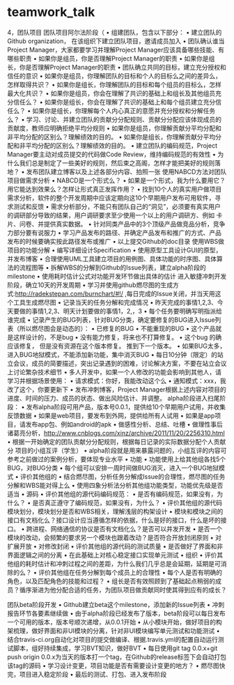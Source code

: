 # teamwork_talk
4，团队项目
团队项目阿尔法阶段（
•	组建团队，包含以下部分：
•	建立团队的Github organization， 在该组织下建立团队项目，邀请成员加入
•	团队确认谁当Project Manager，大家都要学习并理解Project Manager应该具备哪些技能、有哪些职责
•	如果你是组员，你是否理解Project Manager的职责
•	如果你是组长，你是否理解Project Manager的职责
•	团队确立共同的目标，建立充分授权和信任的意识
•	如果你是组员，你理解团队的目标和个人的目标么之间的差异么，怎样取得共识？
•	如果你是组长，你理解团队的目标和每个组员的目标么，怎样最大化共识？
•	如果你是组员，你会在理解了共识的基础上和组长及其他组员充分信任么？
•	如果你是组长，你会在理解了共识的基础上和每个组员建立充分信任么？
•	如果你是组长，你理解每个人内心真正的意愿并充分授权和分解任务么？
•	学习、讨论、并建立团队的贡献分分配规则、贡献分分配应该体现成员的贡献度，教师应明确拒绝平均分规则
•	如果你是组员，你理解贡献分平均分配和非平均分配的区别么？理解绩效的目的。
•	如果你是组长，你理解贡献分平均分配和非平均分配的区别么？理解绩效的目的。
•	建立团队的编码规范，Project Manager要主动对成员提交的代码做Code Review，维持编码规范的有效性
•	为什么我们总是制定了一些美好的规则，然后束之高阁，怎样才能把美好的规则落地？
•	发布团队建立博客以及上述各部分内容、拍照一张
	使用NABCD方法对团队项目做需求分析
•	NABCD是一个形式么？
•	如果是一个形式，我为什么要用它？用它能达到效果么？怎样让形式真正发挥作用？
•	找到10个人的真实用户做项目需求分析，软件的整个开发周期中应该定期向这10个早期用户发布可用软件，寻求测试和反馈
•	需求分析部分，不能只有团队自己的“洞见”，必须要有真实用户的调研部分导致的结果，用户调研要求至少使用一个以上的用户调研方、例如 卡片、问卷、并提供真实数据。
•	针对同类产品中的3个顶级产品做竞品分析，竞争力部分要有说服力
•	学习产品发布的路径、并确定产品发布和推广的方式、产品发布的时候要确实按此路径发布或推广
•	以上提交Github的doc目录
	使用WBS做项目的功能分解
•	编写详细设计Specification
•	使用原型工具设计GUI的原型，并发布博客
•	合理使用UML工具建立项目的用例图、具体功能的时序图、具体算法的流程图等
•	拆解WBS的分解到Github的Issue列表，建立alpha阶段的milestone
•	使用耗时估计公式对功能开发环节做出具体的估计
	进入敏捷冲刺开发阶段，确立10天的开发周期
•	学习并使用github燃尽图的生成方式:http://radekstepan.com/burnchart/#!/ ,每日完成的Issue关闭，并当天用这个工具生成燃尽图
•	记录当天的任务分解和完成情况
•	昨天完成的事情1,2,3、今天要做的事情1,2,3、明天计划要做的事情1，2,，3
•	每个任务要明确写明指派给谁完成
•	记录产生的BUG列表，针对BUG分类，确定要修复的BUG进入Issue列表（所以燃尽图会是动态的）：
•	已修复的BUG
•	不能重现的BUG
•	这个产品就是这样设计的，不是bug
•	没有能力修复，将来也不打算修复。
•	这个bug 的确应该修复， 但是没有资源在这个版本修复。 推到下一个版本。
•	如果BUG太多，进入BUG地狱模式，不能添加新功能，集中消灭BUG
•	每日10分钟（限定）的站立会议，成员的简要描述，突出记录遇到的困难，讨论解决方案，不要在站立会议上讨论繁杂技术细节
•	多人开发中，如果一个人修改的功能会影响到其他人，请学习并根据场景使用：
•	请求模式：你好，我能改动这个么
•	通知模式：xxx，我改了这个，你要更新下
•	发布冲刺博客，Project Manager根据上述内容对项目的进度、时间的压力、成员的状态、做出风险估计、并调整。
	alpha阶段进入扫尾阶段：
•	发布alpha阶段可用产品，版本号0.0.1，提供给10个早期用户试用，并收集反馈数据
•	如果是web项目，要发布到外网，提供给所有人试用
•	如果是app项目，请发布app包、例如android的apk
•	做感性分析、总结、吐槽
•	做理性事后诸葛亮分析，http://www.cnblogs.com/xinz/archive/2011/11/20/2256310.html
•	根据一开始确定的团队贡献分分配规则，根据每日记录的实际数据分配个人贡献分
项目的小组互评（学生）
•	alpha阶段就是用来暴露问题的，小组互评的内容可参考之前做过的案例分析，要体现专业水平
•	功能
•	功能使用上给其他组各找5个BUG，对BUG分类
•	每个组可以安排一周时间做BUG消灭，进入一个BUG地狱模式
•	评价其他组的
•	结合燃尽图，分析任务分解成Issue的合理性，燃尽图的任务分解和WBS能对得上么
•	使用四象分析法分析其他组功能类型，功能优先级是否适当
•	源码
•	评价其他组的源代码编码规范：
•	是否有编码规范，如果没有，为什么？
•	是否真正遵守了编码规范，如果没有，为什么？
•	评价其他组的源代码模块划分，模块划分是否和WBS相关，理解浅层的构架设计
•	模块和模块之间的接口有文档化么？接口设计应当遵循怎样的依据，什么是好的接口，什么是坏的接口。
•	跨进程、网络通信的协议是否有文档化么？是否可以并发开发
•	是否一个模块的改动，会频繁的要求另一个模块也跟着改动？是否符合开放封闭原则
•	对扩展开放
•	对修改封闭
•	评价其他组的源代码的测试质量
•	是否做好了界面和非界面逻辑之间的分离
•	在此基础上对核心稳定接口实现单元测试
•	组织
•	评价其他组的耗时估计和冲刺过程之间的差距，为什么我们几乎总是会延期，延期是可消除的么？
•	评价其他组在任务分解到每个成员上的合理性
•	每个人是否有明确的角色，以及匹配角色的技能和过程？
•	组长是否有效照顾到了基础起点稍弱的成员？循序渐进为他分配合适的任务，为团队项目做贡献同时使其得到应有的成长？

团队beta阶段开发
•	Github建立beta这个milestone，添加新的Issue列表
•	冲刺报告环节各要素继续做
•	由于alpha阶段已经发布了版本，beta阶段可以每日发布一个可用的版本，版本号顺次递增，从0.0.1开始
•	从小模块开始，做好项目的构架梳理，做好界面和非UI模块的分离，针对非UI模块编写单元测试和功能测试
•	结合travis-ci.org自动化对项目的提交做编译、根据.travis.yml的配置自动运行测试脚本，组好持续集成，学习BVT知识，做好BVT
•	每日使用git tag 0.0.x+git push origin 0.0.x为当天的版本打一个tag，在Github的release标签下会自动打包该tag的源码
•	学习设计变更，项目功能是否有需要设计变更的地方？
•	燃尽图快完，项目进入稳定阶段
•	最后的测试、打包、进入发布阶段
